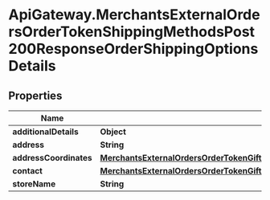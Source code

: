 # ApiGateway.MerchantsExternalOrdersOrderTokenShippingMethodsPost200ResponseOrderShippingOptionsDetails

## Properties

Name | Type | Description | Notes
------------ | ------------- | ------------- | -------------
**additionalDetails** | **Object** |  | [optional] 
**address** | **String** |  | [optional] 
**addressCoordinates** | [**MerchantsExternalOrdersOrderTokenGiftCardsPost200ResponseOrderShippingOptionsDetailsAddressCoordinates**](MerchantsExternalOrdersOrderTokenGiftCardsPost200ResponseOrderShippingOptionsDetailsAddressCoordinates.md) |  | [optional] 
**contact** | [**MerchantsExternalOrdersOrderTokenGiftCardsPost200ResponseOrderShippingOptionsDetailsContact**](MerchantsExternalOrdersOrderTokenGiftCardsPost200ResponseOrderShippingOptionsDetailsContact.md) |  | [optional] 
**storeName** | **String** |  | [optional] 



